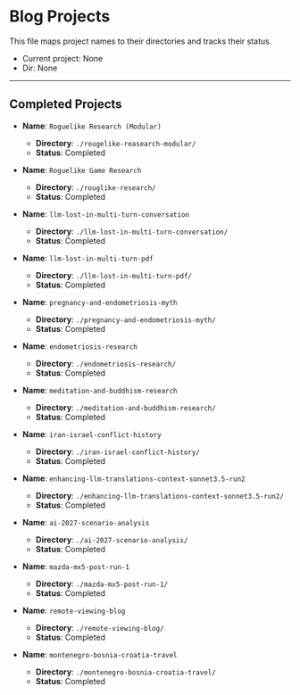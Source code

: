 # Blog Projects

This file maps project names to their directories and tracks their status.

- Current project: None
- Dir: None

---

## Completed Projects

-   **Name**: `Roguelike Research (Modular)`
    -   **Directory**: `./rougelike-reasearch-modular/`
    -   **Status**: Completed

-   **Name**: `Roguelike Game Research`
    -   **Directory**: `./rouglike-research/`
    -   **Status**: Completed

-   **Name**: `llm-lost-in-multi-turn-conversation`
    -   **Directory**: `./llm-lost-in-multi-turn-conversation/`
    -   **Status**: Completed

-   **Name**: `llm-lost-in-multi-turn-pdf`
    -   **Directory**: `./llm-lost-in-multi-turn-pdf/`
    -   **Status**: Completed

-   **Name**: `pregnancy-and-endometriosis-myth`
    -   **Directory**: `./pregnancy-and-endometriosis-myth/`
    -   **Status**: Completed

-   **Name**: `endometriosis-research`
    -   **Directory**: `./endometriosis-research/`
    -   **Status**: Completed

-   **Name**: `meditation-and-buddhism-research`
    -   **Directory**: `./meditation-and-buddhism-research/`
    -   **Status**: Completed

-   **Name**: `iran-israel-conflict-history`
    -   **Directory**: `./iran-israel-conflict-history/`
    -   **Status**: Completed

-   **Name**: `enhancing-llm-translations-context-sonnet3.5-run2`
    -   **Directory**: `./enhancing-llm-translations-context-sonnet3.5-run2/`
    -   **Status**: Completed

-   **Name**: `ai-2027-scenario-analysis`
    -   **Directory**: `./ai-2027-scenario-analysis/`
    -   **Status**: Completed

-   **Name**: `mazda-mx5-post-run-1`
    -   **Directory**: `./mazda-mx5-post-run-1/`
    -   **Status**: Completed

-   **Name**: `remote-viewing-blog`
    -   **Directory**: `./remote-viewing-blog/`
    -   **Status**: Completed

-   **Name**: `montenegro-bosnia-croatia-travel`
    -   **Directory**: `./montenegro-bosnia-croatia-travel/`
    -   **Status**: Completed 